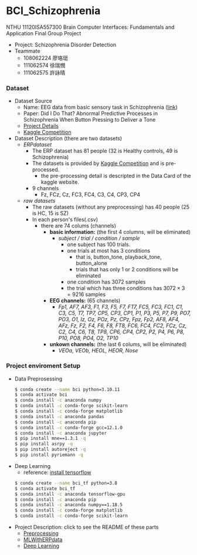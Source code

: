# BCI_Schizophrenia
NTHU 11120ISA557300 Brain Computer Interfaces: Fundamentals and Application Final Group Project
- Project: Schizophrenia Disorder Detection
- Teammate
    - 108062224 廖珞珽
    - 111062574 徐瑞憫
    - 111062575 許詠晴
### Dataset
- Dataset Source
    - Name: EEG data from basic sensory task in Schizophrenia ([link](https://www.kaggle.com/datasets/broach/button-tone-sz))
    - Paper: Did I Do That? Abnormal Predictive Processes in Schizophrenia When Button Pressing to Deliver a Tone
    - [Project Details](https://reporter.nih.gov/project-details/9187052)
    - [Kaggle Competition](https://www.kaggle.com/datasets/broach/button-tone-sz)
- Dataset Description (there are two datasets)
    - *ERPdataset*
        - The ERP dataset has 81 people (32 is Healthy controls, 49 is Schizophrenia)
        - The datasets is provided by [Kaggle Competition](https://www.kaggle.com/datasets/broach/button-tone-sz) and is pre-processed.
            - the pre-processing detail is descripted in the Data Card of the kaggle website.   
        - 9 channels
            - Fz, FCz, Cz, FC3, FC4, C3, C4, CP3, CP4
    - *raw datasets*
        - The raw datasets (without any preprocessing) has 40 people (25 is HC, 15 is SZ)
        - In each person's files(.csv)  
            - there are 74 colums (channels)
                - **basic information:** (the first 4 columns, will be eliminated)
                    - *subject	/ trial / 	condition /	sample*
                        - one subject has 100 trials.
                        - one trials at most has 3 conditions
                            - that is, button_tone, playback_tone, button_alone
                            - trials that has only 1 or 2 conditions will be eliminated
                        - one condition has 3072 samples
                        - the trial which has three conditions has $3072 \times 3 = 9216$ samples
                - **EEG channels:** (65 channels)
                    - *Fp1, AF7, AF3, F1, F3, F5, F7, FT7, FC5, FC3, FC1, C1, C3, C5, T7, TP7, CP5, CP3, CP1, P1, P3, P5, P7, P9, PO7, PO3, O1, Iz, Oz, POz, Pz, CPz, Fpz, Fp2, AF8, AF4, AFz, Fz, F2, F4, F6, F8, FT8, FC6, FC4, FC2, FCz, Cz, C2, C4, C6, T8, TP8, CP6, CP4, CP2, P2, P4, P6, P8, P10, PO8, PO4, O2, TP10*
                - **unkown channels:** (the last 6 colums, will be eliminated)
                    - *VEOa, VEOb, HEOL, HEOR, Nose*
### Project enviroment Setup
- Data Preprosessing
    ```bash
    $ conda create --name bci python=3.10.11
    $ conda activate bci
    $ conda install -c anaconda numpy
    $ conda install -c conda-forge scikit-learn
    $ conda install -c conda-forge matplotlib
    $ conda install -c anaconda pandas
    $ conda install -c anaconda pip
    $ conda install -c conda-forge gcc=12.1.0
    $ conda install -c anaconda jupyter
    $ pip install mne==1.3.1 -q
    $ pip install asrpy -q
    $ pip install autoreject -q
    $ pip install pyriemann -q
    ```
- Deep Learning
    - reference: [install tensorflow](https://www.tensorflow.org/install/pip#software_requirements)
    ``` bash
    $ conda create --name bci_tf python=3.8
    $ conda activate bci_tf
    $ conda install -c anaconda tensorflow-gpu
    $ conda install -c anaconda pip
    $ conda install -c anaconda numpy==1.18.5
    $ conda install -c conda-forge matplotlib
    $ conda install -c conda-forge scikit-learn
    ```
- Project Description: click to see the README of these parts
    - [Preprocessing](/Preprocessing/README.md)
    - [MLWithERPdata](/MLWithERPdata/README.md)
    - [Deep Learning](/DeepLearning/README.md)

